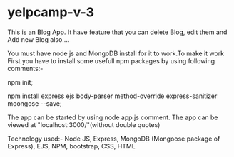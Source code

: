 # yelpcamp-v-3
This is an Blog App. It have feature that you can delete Blog, edit them and Add new Blog also....  
 
You must have node js and MongoDB install for it to work.To make it work First you have to install some usefull npm packages by using following comments:- 
 
npm init; 
 
npm install express ejs body-parser method-override express-sanitizer moongose --save; 
  
The app can be started by using node app.js comment. 
The app can be viewed at "localhost:3000/"(without double quotes) 

Technology used:-
Node JS, 
Express, 
MongoDB (Mongoose package of Express), 
EJS, 
NPM, 
bootstrap, 
CSS, 
HTML 
